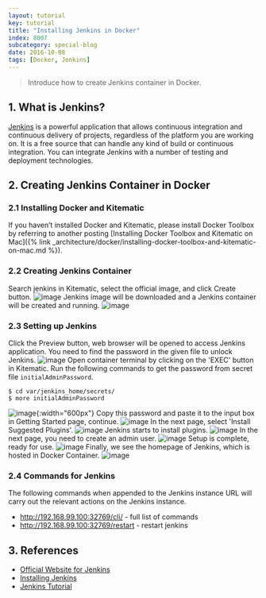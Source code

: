 ```yaml
---
layout: tutorial
key: tutorial
title: "Installing Jenkins in Docker"
index: 8007
subcategory: special-blog
date: 2016-10-08
tags: [Docker, Jenkins]
---
```


> Introduce how to create Jenkins container in Docker.

## 1. What is Jenkins?
[Jenkins](https://jenkins.io/index.html) is a powerful application that allows continuous integration and continuous delivery of projects, regardless of the platform you are working on. It is a free source that can handle any kind of build or continuous integration. You can integrate Jenkins with a number of testing and deployment technologies.

## 2. Creating Jenkins Container in Docker
### 2.1 Installing Docker and Kitematic
If you haven’t installed Docker and Kitematic, please install Docker Toolbox by referring to another posting [Installing Docker Toolbox and Kitematic on Mac]({% link _architecture/docker/installing-docker-toolbox-and-kitematic-on-mac.md %}).
### 2.2 Creating Jenkins Container
Search jenkins in Kitematic, select the official image, and click Create button.
![image](/assets/images/blog/2016-10-08/dockersearch.png)
Jenkins image will be downloaded and a Jenkins container will be created and running.
![image](/assets/images/blog/2016-10-08/dockerkitematic.png)
### 2.3 Setting up Jenkins
Click the Preview button, web browser will be opened to access Jenkins application. You need to find the password in the given file to unlock Jenkins.
![image](/assets/images/blog/2016-10-08/dockerunlock.png)
Open container terminal by clicking on the 'EXEC' button in Kitematic. Run the following commands to get the password from secret file `initialAdminPassword`.
```raw
$ cd var/jenkins_home/secrets/
$ more initialAdminPassword
```
![image](/assets/images/blog/2016-10-08/dockerpassword.png){:width="600px"}
Copy this password and paste it to the input box in Getting Started page, continue.
![image](/assets/images/blog/2016-10-08/dockersetpassword.png)
In the next page, select 'Install Suggested Plugins'.
![image](/assets/images/blog/2016-10-08/dockerplugin.png)
Jenkins starts to install plugins.
![image](/assets/images/blog/2016-10-08/dockerinstallplugin.png)
In the next page, you need to create an admin user.
![image](/assets/images/blog/2016-10-08/dockercreateuser.png)
Setup is complete, ready for use.
![image](/assets/images/blog/2016-10-08/dockerready.png)
Finally, we see the homepage of Jenkins, which is hosted in Docker Container.
![image](/assets/images/blog/2016-10-08/dockerhomepage.png)

### 2.4 Commands for Jenkins
The following commands when appended to the Jenkins instance URL will carry out the relevant actions on the Jenkins instance.
* http://192.168.99.100:32769/cli/ - full list of commands
* http://192.168.99.100:32769/restart - restart jenkins

## 3. References
* [Official Website for Jenkins](https://jenkins.io/index.html)
* [Installing Jenkins](https://jenkins.io/doc/book/getting-started/installing/)
* [Jenkins Tutorial](https://www.tutorialspoint.com/jenkins/index.htm)

